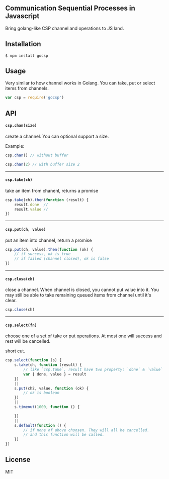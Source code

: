 ## Communication Sequential Processes in Javascript

Bring golang-like CSP channel and operations to JS land.

## Installation

```
$ npm install gocsp
```

## Usage

Very similar to how channel works in Golang. You can take, put or select items from channels.

```js
var csp = require('gocsp')

```

## API

#### `csp.chan(size)`

create a channel. You can optional support a size.

Example:
```js
csp.chan() // without buffer

csp.chan(2) // with buffer size 2
```
---
#### `csp.take(ch)`

take an item from chanenl, returns a promise

```js
csp.take(ch).then(function (result) {
    result.done  //
    result.value //
})
```
---
#### `csp.put(ch, value)`

put an item into channel, return a promise

```js
csp.put(ch, value).then(function (ok) {
    // if success, ok is true
    // if failed (channel closed), ok is false
})
```
---
#### `csp.close(ch)`

close a channel. When channel is closed, you cannot put value into it. You may still be able to take remaining queued items from channel until it's clear.

```js
csp.close(ch)
```
---
#### `csp.select(fn)`

choose one of a set of take or put operations. At most one will success and rest will be cancelled.

short cut.

```js
csp.select(function (s) {
    s.take(ch, function (result) {
        // like `csp.take`, result have two property: `done` & `value`
        var { done, value } = result
    })
    ||
    s.put(ch2, value, function (ok) {
        // ok is boolean
    })
    ||
    s.timeout(1000, function () {

    })
    ||
    s.default(function () {
        // if none of above choosen. They will all be cancelled.
        // and this function will be called.
    })
})
```

## License

MIT
